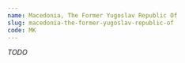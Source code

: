 ```yaml
---
name: Macedonia, The Former Yugoslav Republic Of
slug: macedonia-the-former-yugoslav-republic-of
code: MK
---
```


_TODO_
